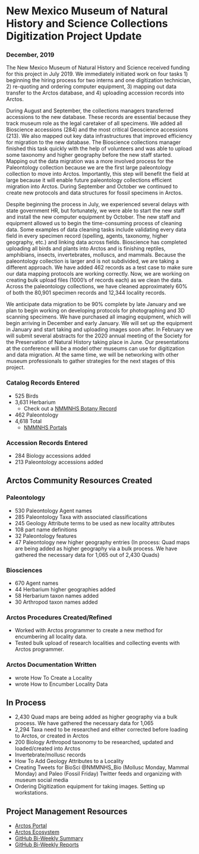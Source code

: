 # New Mexico Museum of Natural History and Science Collections Digitization Project Update
### December, 2019

The New Mexico Museum of Natural History and Science received funding for this project in July 2019. We immediately initiated work on four tasks 1) beginning the hiring process for two interns and one digitization technician, 2) re-quoting and ordering computer equipment, 3) mapping out data transfer to the Arctos database, and 4) uploading accession records into Arctos. 

During August and September, the collections managers transferred accessions to the new database. These records are essential because they track museum role as the legal caretaker of all specimens. We added all Bioscience accessions (284) and the most critical Geoscience accessions (213). We also mapped out key data infrastructures that improved efficiency for migration to the new database. The Bioscience collections manager finished this task quickly with the help of volunteers and was able to upload some taxonomy and higher geography before the new staff started. Mapping out the data migration was a more involved process for the Paleontology collection because we are the first large paleontology collection to move into Arctos. Importantly, this step will benefit the field at large because it will enable future paleontology collections efficient migration into Arctos. During September and October we continued to create new protocols and data structures for fossil specimens in Arctos.

Despite beginning the process in July, we experienced several delays with state government HR, but fortunately, we were able to start the new staff and install the new computer equipment by October. The new staff and equipment allowed us to begin the time-consuming process of cleaning data. Some examples of data cleaning tasks include validating every data field in every specimen record (spelling, agents, taxonomy, higher geography, etc.) and linking data across fields. Bioscience has completed uploading all birds and plants into Arctos and is finishing reptiles, amphibians, insects, invertebrates, molluscs, and mammals. Because the paleontology collection is larger and is not subdivided, we are taking a different approach. We have added 462 records as a test case to make sure our data mapping protocols are working correctly. Now, we are working on creating bulk upload files (1000’s of records each) as we clean the data. Across the paleontology collections, we have cleaned approximately 60% of both the 80,901 specimen records and 12,344 locality records.

We anticipate data migration to be 90% complete by late January and we plan to begin working on developing protocols for photographing and 3D scanning specimens. We have purchased all imaging equipment, which will begin arriving in December and early January. We will set up the equipment in January and start taking and uploading images soon after. In February we will submit several abstracts for the 2020 annual meeting of the Society for the Preservation of Natural History taking place in June. Our presentations at the conference will be a model other museums can use for digitization and data migration. At the same time, we will be networking with other museum professionals to gather strategies for the next stages of this project.

### Catalog Records Entered
 - 525 Birds
 - 3,631 Herbarium
   - Check out a <a href="http://arctos.database.museum/guid/NMMNH:Herb:3420">NMMNHS Botany Record<a/>
 - 462 Paleontology
 - 4,618 Total
   - <a href="http://arctos.database.museum/home.cfm#NMMNHS">NMMNHS Portals<a/>

### Accession Records Entered
 - 284 Biology accessions added
 - 213 Paleontology accessions added
 
## Arctos Community Resources Created

### Paleontology
 - 530 Paleontology Agent names
 - 285 Paleontology Taxa with associated classifications
 - 245 Geology Attribute terms to be used as new locality attributes
 - 108 part name definitions
 - 32 Paleontology features
 - 47 Paleontology new higher geography entries (In process: Quad maps are being added as higher geography via a bulk process. We have gathered the necessary data for 1,065 out of 2,430 Quads)

### Biosciences
 - 670 Agent names
 - 44 Herbarium higher geographies added
 - 58 Herbarium taxon names added
 - 30 Arthropod taxon names added

### Arctos Procedures Created/Refined
 - Worked with Arctos programmer to create a new method for encumbering all locality data.
 - Tested bulk upload of research localities and collecting events with Arctos programmer.

### Arctos Documentation Written
 - wrote How To Create a Locality
 - wrote How to Encumber Locality Data

## In Process
 - 2,430 Quad maps are being added as higher geography via a bulk process. We have gathered the necessary data for 1,065
 - 2,294 Taxa need to be researched and either corrected before loading to Arctos, or created in Arctos
 - 200 Biology Arthropod taxonomy to be researched, updated and loaded/created into Arctos
 - Invertebrate/mollusc records
 - How To Add Geology Attributes to a Locality
 - Creating Tweets for BioSci @NMMNHS_Bio (Mollusc Monday, Mammal Monday) and Paleo (Fossil Friday) Twitter feeds and organizing with museum social media
 - Ordering Digitization equipment for taking images. Setting up workstations.

## Project Management Resources
 - <a href="http://arctos.database.museum/SpecimenSearch.cfm">Arctos Portal<a/>
 - <a href="https://arctosdb.org/about/details/ecosystem/">Arctos Ecosystem<a/>
 - <a href="https://github.com/ArctosDB/data-migration/blob/master/NMMNH/Project_Update.markdown">GitHub Bi-Weekly Summary<a/>
 - <a href="https://github.com/ArctosDB/data-migration/tree/master/NMMNH/Weekly_Update">GitHub Bi-Weekly Reports<a/>

